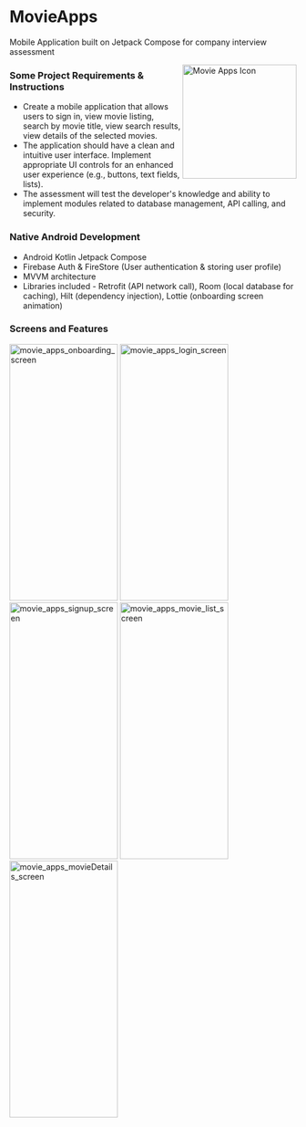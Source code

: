 # MovieApps
 Mobile Application built on Jetpack Compose for company interview assessment

<img align="right" alt="Movie Apps Icon" src="https://github.com/user-attachments/assets/04e06aae-3ef4-4059-9789-f6a08c2d4e1e" width="200px" height="200px"/>


<h3>Some Project Requirements & Instructions</h3>

- Create a mobile application that allows users to sign in, view movie listing, search by movie title, view search results, view details of the selected movies.
- The application should have a clean and intuitive user interface. Implement appropriate UI controls for an enhanced user experience (e.g., buttons, text fields, lists).
- The assessment will test the developer's knowledge and ability to implement modules related to database management, API calling, and security.

<h3>Native Android Development</h3>

- Android Kotlin Jetpack Compose
- Firebase Auth & FireStore (User authentication & storing user profile)
- MVVM architecture
- Libraries included - Retrofit (API network call), Room (local database for caching), Hilt (dependency injection), Lottie (onboarding screen animation)

<h3>Screens and Features</h3>

<img alt="movie_apps_onboarding_screen" src="https://github.com/user-attachments/assets/b866bfbe-30d9-4fe6-bffb-344bd6d48a64" width="190px" height="450px"/> 
<img alt="movie_apps_login_screen" src="https://github.com/user-attachments/assets/ad950a5a-85d5-4a5f-80ed-bba5c56085de" width="190px" height="450px"/>
<img alt="movie_apps_signup_screen" src="https://github.com/user-attachments/assets/7f9c3f83-835b-4b76-a6b7-7bd69f67a7fb" width="190px" height="450px"/>
<img alt="movie_apps_movie_list_screen" src="https://github.com/user-attachments/assets/85d589e5-8edf-4833-8e79-2e09ed66c6a5" width="190px" height="450px"/>
<img alt="movie_apps_movieDetails_screen" src="https://github.com/user-attachments/assets/b77bb97e-75e7-47d8-979c-0e292564a520" width="190px" height="450px"/>
